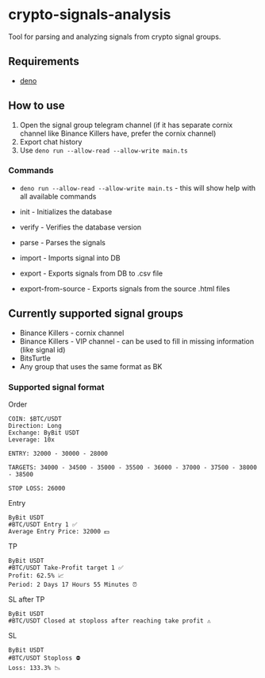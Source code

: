 # crypto-signals-analysis

Tool for parsing and analyzing signals from crypto signal groups.

## Requirements

- [deno](https://deno.land/)

## How to use

1. Open the signal group telegram channel (if it has separate cornix channel like Binance Killers have, prefer the cornix channel)
2. Export chat history
3. Use `deno run --allow-read --allow-write main.ts`

### Commands

- `deno run --allow-read --allow-write main.ts` - this will show help with all available commands

- init - Initializes the database
- verify - Verifies the database version
- parse - Parses the signals
- import - Imports signal into DB
- export - Exports signals from DB to .csv file
- export-from-source - Exports signals from the source .html files

## Currently supported signal groups

- Binance Killers - cornix channel
- Binance Killers - VIP channel - can be used to fill in missing information (like signal id)
- BitsTurtle
- Any group that uses the same format as BK

### Supported signal format

Order

```text
COIN: $BTC/USDT
Direction: Long
Exchange: ByBit USDT
Leverage: 10x

ENTRY: 32000 - 30000 - 28000

TARGETS: 34000 - 34500 - 35000 - 35500 - 36000 - 37000 - 37500 - 38000 - 38500

STOP LOSS: 26000
```

Entry

```text
ByBit USDT
#BTC/USDT Entry 1 ✅
Average Entry Price: 32000 💵
```

TP

```text
ByBit USDT
#BTC/USDT Take-Profit target 1 ✅
Profit: 62.5% 📈
Period: 2 Days 17 Hours 55 Minutes ⏰
```

SL after TP

```text
ByBit USDT
#BTC/USDT Closed at stoploss after reaching take profit ⚠️
```

SL

```text
ByBit USDT
#BTC/USDT Stoploss ⛔️
Loss: 133.3% 📉
```
